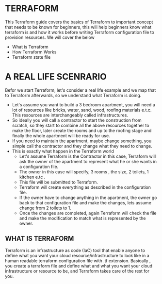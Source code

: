 # TERRAFORM
This Terraform guide covers the basics of Terraform to important concept that needs to be known
for beginners, this will help beginners know what terraform is and how it works before
writing Terraform configuration file to provision resources. We will cover the below
- What is Terraform
- How Terraform Works
- Terraform state file


# A REAL LIFE SCENRARIO
Befor we start Terraform, let's consider a real life example and we map that to Terraform afterwards, so we understand what Terraform is doing.
- Let's assume you want to build a 3 bedroom apartment, you will need a lot of resources like bricks, water, sand, wood, roofing materials e.t.c. This resources are interchangeably called infrastructures.
- So ideally you will call a contractor to start the construction from scratch, so they start to combine all the above resources together to make the floor, later create the rooms and up to the roofing stage and finally the whole apartment will be ready for use.
- If you need to maintain the apartment, maybe change something, you simple call the contractor and they change what they need to change.
- This is exactly what happen in the Terraform world
  - Let's assume Terraform is the Contractor in this case, Terraform will ask the owner of the apartment to represent what he or she wants in a configuration file.
  - The owner in this case will specify, 3 rooms , the size, 2 toilets, 1 kitchen e.tc .
  - This file will be submitted to Terraform.
  - Terraform will create everything as described in the configuration file.
  - If the owner have to change anything in the apartment, the owner go back to that configuration file and make the changes, lets assume change from 2 toilets to 1.
  - Once the changes are completed, again Terraform will check the file and make the modification to match what is represented by the owner.

## WHAT IS TERRAFORM

Terraform is an infrastructure as code (IaC) tool that enable anyone to define what you want your cloud resource/infrastructure
to look like in a human readable terraform configuration file with .tf extension.
Basically , you create a terraform file and define what and what you want your cloud infrastructure or resource to 
be, and Terraform takes care of the rest for you.
